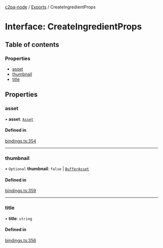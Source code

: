 [c2pa-node](../README.md) / [Exports](../modules.md) / CreateIngredientProps

# Interface: CreateIngredientProps

## Table of contents

### Properties

- [asset](CreateIngredientProps.md#asset)
- [thumbnail](CreateIngredientProps.md#thumbnail)
- [title](CreateIngredientProps.md#title)

## Properties

### asset

• **asset**: [`Asset`](../modules.md#asset)

#### Defined in

[bindings.ts:354](https://github.com/contentauth/c2pa-node/blob/a776a47/js-src/bindings.ts#L354)

___

### thumbnail

• `Optional` **thumbnail**: ``false`` \| [`BufferAsset`](BufferAsset.md)

#### Defined in

[bindings.ts:359](https://github.com/contentauth/c2pa-node/blob/a776a47/js-src/bindings.ts#L359)

___

### title

• **title**: `string`

#### Defined in

[bindings.ts:356](https://github.com/contentauth/c2pa-node/blob/a776a47/js-src/bindings.ts#L356)
